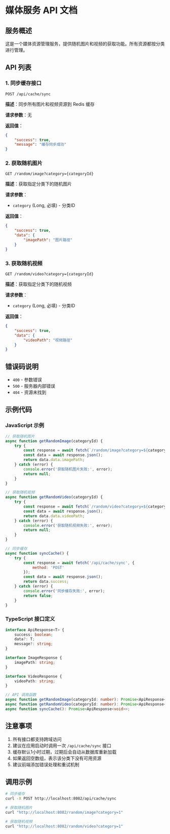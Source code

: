 # 媒体服务 API 文档

## 服务概述
这是一个媒体资源管理服务，提供随机图片和视频的获取功能。所有资源都按分类进行管理。

## API 列表

### 1. 同步缓存接口
```
POST /api/cache/sync
```
**描述**：同步所有图片和视频资源到 Redis 缓存

**请求参数**：无

**返回值**：
```json
{
    "success": true,
    "message": "缓存同步成功"
}
```

### 2. 获取随机图片
```
GET /random/image?category={categoryId}
```
**描述**：获取指定分类下的随机图片

**请求参数**：
- `category` (Long, 必填) - 分类ID

**返回值**：
```json
{
    "success": true,
    "data": {
        "imagePath": "图片路径"
    }
}
```

### 3. 获取随机视频
```
GET /random/video?category={categoryId}
```
**描述**：获取指定分类下的随机视频

**请求参数**：
- `category` (Long, 必填) - 分类ID

**返回值**：
```json
{
    "success": true,
    "data": {
        "videoPath": "视频路径"
    }
}
```

## 错误码说明
- `400` - 参数错误
- `500` - 服务器内部错误
- `404` - 资源未找到

## 示例代码

### JavaScript 示例
```javascript
// 获取随机图片
async function getRandomImage(categoryId) {
    try {
        const response = await fetch(`/random/image?category=${categoryId}`);
        const data = await response.json();
        return data.data.imagePath;
    } catch (error) {
        console.error('获取随机图片失败:', error);
        return null;
    }
}

// 获取随机视频
async function getRandomVideo(categoryId) {
    try {
        const response = await fetch(`/random/video?category=${categoryId}`);
        const data = await response.json();
        return data.data.videoPath;
    } catch (error) {
        console.error('获取随机视频失败:', error);
        return null;
    }
}

// 同步缓存
async function syncCache() {
    try {
        const response = await fetch('/api/cache/sync', {
            method: 'POST'
        });
        const data = await response.json();
        return data.success;
    } catch (error) {
        console.error('同步缓存失败:', error);
        return false;
    }
}
```

### TypeScript 接口定义
```typescript
interface ApiResponse<T> {
    success: boolean;
    data?: T;
    message?: string;
}

interface ImageResponse {
    imagePath: string;
}

interface VideoResponse {
    videoPath: string;
}

// API 调用函数
async function getRandomImage(categoryId: number): Promise<ApiResponse<ImageResponse>>;
async function getRandomVideo(categoryId: number): Promise<ApiResponse<VideoResponse>>;
async function syncCache(): Promise<ApiResponse<void>>;
```

## 注意事项
1. 所有接口都支持跨域访问
2. 建议在应用启动时调用一次 `/api/cache/sync` 接口
3. 缓存默认1小时过期，过期后会自动从数据库重新加载
4. 如果返回空数组，表示该分类下没有可用资源
5. 建议前端添加错误处理和重试机制

## 调用示例
```bash
# 同步缓存
curl -X POST http://localhost:8082/api/cache/sync

# 获取随机图片
curl "http://localhost:8082/random/image?category=1"

# 获取随机视频
curl "http://localhost:8082/random/video?category=1"
```
